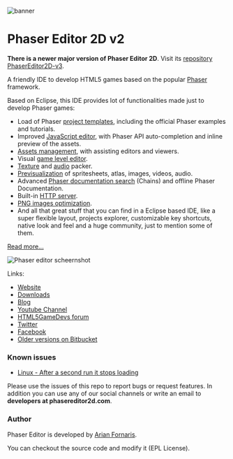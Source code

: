 ![banner](https://github.com/PhaserEditor2D/PhaserEditor/blob/master/art/logo/banner.png)

# Phaser Editor 2D v2

**There is a newer major version of Phaser Editor 2D**. Visit its [repository PhaserEditor2D-v3](https://github.com/PhaserEditor2D/PhaserEditor2D-v3/).

A friendly IDE to develop HTML5 games based on the popular [Phaser][phaser] framework.

Based on Eclipse, this IDE provides lot of functionalities made just to develop Phaser games:

* Load of Phaser [project templates][ProjectTemplates], including the official Phaser examples and tutorials.
* Improved [JavaScript editor][JSEditor], with Phaser API auto-completion and inline preview of the assets.
* [Assets management][AssetPack], with assisting editors and viewers.
* Visual [game level editor][Canvas].
* [Texture][Atlas] and [audio][AudioSprites] packer.
* [Previsualization][Preview] of spritesheets, atlas, images, videos, audio.
* Advanced [Phaser documentation search][Chains] (Chains) and offline Phaser Documentation.
* Built-in [HTTP server][HttpServer].
* [PNG images optimization][OptiPNG].
* And all that great stuff that you can find in a Eclipse based IDE, like a super flexible layout, projects explorer, customizable key shortcuts, native look and feel and a huge community, just to mention some of them.

[Read more...][pe_features]

![Phaser editor scheernshot](https://github.com/PhaserEditor2D/PhaserEditor/raw/master/screens/header.png "Screenshot")

Links:

* [Website][pe_website]
* [Downloads][pe_downloads]
* [Blog][pe_blog]
* [Youtube Channel][pe_youtube]
* [HTML5GameDevs forum][html5gamedevs]
* [Twitter][pe_twitter]
* [Facebook][pe_facebook]
* [Older versions on Bitbucket][bitbucket]


### Known issues

* [Linux - After a second run it stops loading](https://github.com/PhaserEditor2D/PhaserEditor/issues/10)

Please use the issues of this repo to report bugs or request features. In addition you can use any of our social channels or write an email to **developers at phasereditor2d.com**.


### Author

Phaser Editor is developed by [Arian Fornaris][pe_twitter].

You can checkout the source code and modify it (EPL License).


[phaser]: https://phaser.io
[bitbucket]: https://bitbucket.org/boniatillo/phasereditor
[pe_website]: https://phasereditor2d.com
[pe_blog]: https://phasereditor2d.com/blog
[pe_features]: https://phasereditor2d.com/blog/features
[html5gamedevs]: http://www.html5gamedevs.com/profile/8392-arian-fornaris
[pe_youtube]: https://www.youtube.com/playlist?list=PLB8gI_5U0MvCJuhPv-LBdi_a9PQxYxFqK
[pe_twitter]: https://twitter.com/PhaserEditor2D
[pe_facebook]: https://www.facebook.com/phasereditor/
[pe_downloads]: https://phasereditor2d.com/blog/downloads
[ProjectTemplates]: https://phasereditor2d.com/docs/first-steps.html#create-a-project
[JSEditor]: https://phasereditor2d.com/docs/jseditor.html
[AssetPack]: https://phasereditor2d.com/docs/assets-manager.html
[Atlas]: https://phasereditor2d.com/docs/texture-packer.html
[Preview]: https://phasereditor2d.com/docs/preview-window.html
[Chains]: https://phasereditor2d.com/docs/chains.html
[HttpServer]: https://phasereditor2d.com/docs/first-steps.html#run-the-game
[OptiPNG]: https://phasereditor2d.com/docs/optipng.html
[Canvas]: https://phasereditor2d.com/docs/canvas.html
[AudioSprites]: https://phasereditor2d.com/docs/audio-sprites.html

